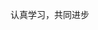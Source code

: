 <!--
 * @Author: your name
 * @Date: 2020-04-09 17:50:04
 * @LastEditTime: 2020-04-16 08:06:47
 * @LastEditors: Please set LastEditors
 * @Description: In User Settings Edit
 * @FilePath: \undefinedd:\04.github\Javastudyer\docs\README.md
 -->
认真学习，共同进步

<div id="binft"></div>
       <script>
         var binft = function (r) {
           function t() {
             return b[Math.floor(Math.random() * b.length)]
           }  
           function e() {
             return String.fromCharCode(94 * Math.random() + 33)
           }
           function n(r) {
             for (var n = document.createDocumentFragment(), i = 0; r > i; i++) {
               var l = document.createElement("span");
               l.textContent = e(), l.style.color = t(), n.appendChild(l)
             }
             return n
           }
           function i() {
             var t = o[c.skillI];
             c.step ? c.step-- : (c.step = g, c.prefixP < l.length ? (c.prefixP >= 0 && (c.text += l[c.prefixP]), c.prefixP++) : "forward" === c.direction ? c.skillP < t.length ? (c.text += t[c.skillP], c.skillP++) : c.delay ? c.delay-- : (c.direction = "backward", c.delay = a) : c.skillP > 0 ? (c.text = c.text.slice(0, -1), c.skillP--) : (c.skillI = (c.skillI + 1) % o.length, c.direction = "forward")), r.textContent = c.text, r.appendChild(n(c.prefixP < l.length ? Math.min(s, s + c.prefixP) : Math.min(s, t.length - c.skillP))), setTimeout(i, d)
           }
           var l = "",
           o = ["青青陵上柏，磊磊涧中石。", "人生天地间，忽如远行客。","斗酒相娱乐，聊厚不为薄。", "驱车策驽马，游戏宛与洛。","洛中何郁郁，冠带自相索。","长衢罗夹巷，王侯多第宅。","两宫遥相望，双阙百余尺。","极宴娱心意，戚戚何所迫？"].map(function (r) {
           return r + ""
           }),
           a = 2,
           g = 1,
           s = 5,
           d = 75,
           b = ["rgb(110,64,170)", "rgb(150,61,179)", "rgb(191,60,175)", "rgb(228,65,157)", "rgb(254,75,131)", "rgb(255,94,99)", "rgb(255,120,71)", "rgb(251,150,51)", "rgb(226,183,47)", "rgb(198,214,60)", "rgb(175,240,91)", "rgb(127,246,88)", "rgb(82,246,103)", "rgb(48,239,130)", "rgb(29,223,163)", "rgb(26,199,194)", "rgb(35,171,216)", "rgb(54,140,225)", "rgb(76,110,219)", "rgb(96,84,200)"],
           c = {
             text: "",
             prefixP: -s,
             skillI: 0,
             skillP: 0,
             direction: "forward",
             delay: a,
             step: g
           };
           i()
           };
           binft(document.getElementById('binft'));
       </script>
